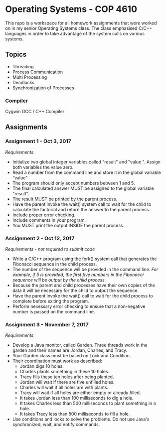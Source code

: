 # Operating Systems - COP 4610

This repo is a workspace for all homework assignments that were worked on in my senior Operating Systems class. The class emphasised C/C++ languages in order to take advantage of the system calls on various systems. 

## Topics 
- Threading
- Process Communication
- Multi Processing
- Deadlocks
- Synchronization of Processes

### Compiler
Cygwin GCC / C++ Compiler

## Assignments

### Assignment 1 - Oct 3, 2017                                                                                    
_Requirements_
- Initialize two global integer variables called "result" and "value ". Assign both variables the value zero. 
- Read a number from the command line and store it in the global variable “value”
- The program should only accept numbers between 1 and 5.
- The final calculated answer MUST be assigned to the global variable "result".
- The result MUST be printed by the parent process. 
- Have the parent invoke the wait() system call to wait for the child to calculate the factorial and return the answer to the parent process. 
- Include proper error checking. 
- Include comments in your program.
- You MUST print the output INSIDE the parent process.

### Assignment 2 - Oct 12, 2017                                                                        
_Requirements - not required to submit code_ 
- Write a C/C++ program using the fork() system call that generates the Fibonacci sequence in the child process. 
- The number of the sequence will be provided in the command line. _For example, if 5 is provided, the first five numbers in the Fibonacci sequence will be output by the child process._  
- Because the parent and child processes have their own copies of the data it will be necessary for the child to output the sequence.
- Have the parent invoke the wait() call to wait for the child process to complete before exiting the program. 
- Perform necessary error checking to ensure that a non-negative number is passed on the command line.

### Assignment 3 - November 7, 2017
_Requirements_
- Develop a Java monitor, called Garden. Three threads work in the garden and their names are Jordan, Charles, and Tracy.
- Your Garden class must be based on Lock and Condition.
- Their coordination must work as described: 
    - Jordan digs 10 holes.
    - Charles plants something in these 10 holes.
    - Tracy fills these ten holes after being planted.
    - Jordan will wait if there are five unfilled holes.
    - Charles will wait if all holes are with plants.
    - Tracy will wait if all holes are either empty or already filled.
    - It takes Jordan less than 100 milliseconds to dig a hole.
    - It takes Charles less than 500 milliseconds to plant something in a hole.
    - It takes Tracy less than 500 milliseconds to fill a hole.
- Use conditions and locks to solve the problems. Do not use Java's synchronized, wait, and notify commands.
